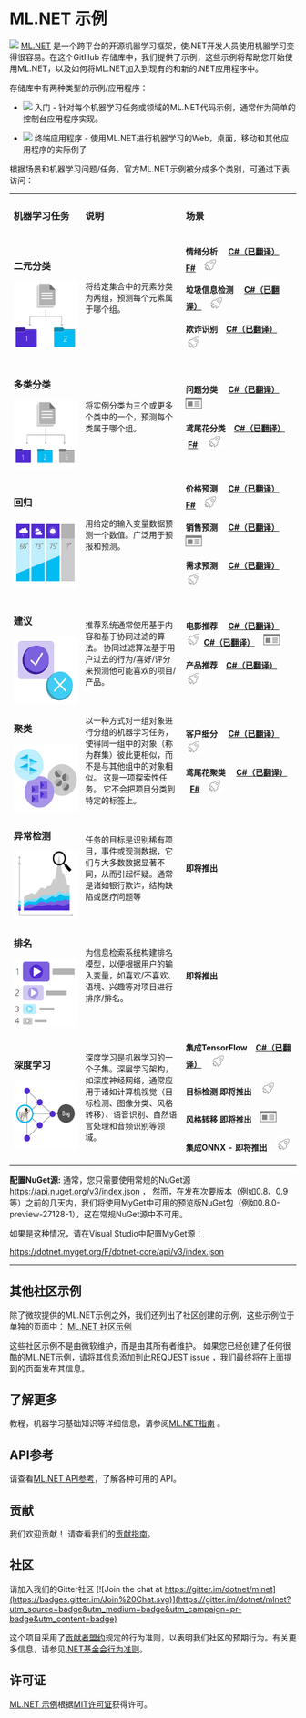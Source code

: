 # ML.NET 示例
[![](https://dotnet.visualstudio.com/_apis/public/build/definitions/9ee6d478-d288-47f7-aacc-f6e6d082ae6d/22/badge)](https://dotnet.visualstudio.com/public/_build/index?definitionId=22 )
[ML.NET](https://www.microsoft.com/net/learn/apps/machine-learning-and-ai/ml-dotnet) 是一个跨平台的开源机器学习框架，使.NET开发人员使用机器学习变得很容易。在这个GitHub 存储库中，我们提供了示例，这些示例将帮助您开始使用ML.NET，以及如何将ML.NET加入到现有的和新的.NET应用程序中。

存储库中有两种类型的示例/应用程序：

* ![](https://github.com/dotnet/machinelearning-samples/blob/features/samples-new-api/images/app-type-getting-started.png)  入门 - 针对每个机器学习任务或领域的ML.NET代码示例，通常作为简单的控制台应用程序实现。 

* ![](https://github.com/dotnet/machinelearning-samples/blob/features/samples-new-api/images/app-type-e2e.png)  终端应用程序 - 使用ML.NET进行机器学习的Web，桌面，移动和其他应用程序的实际例子

根据场景和机器学习问题/任务，官方ML.NET示例被分成多个类别，可通过下表访问：

<table>
 <tr>
   <td width="25%">
      <h3><b>机器学习任务</b></h3>
  </td>
  <td>
      <h3 width="35%"><b>说明</b></h3>
  </td>
  <td>
      <h3><b>场景</b></h3>
  </td>
 </tr>
 <tr>
   <td width="25%">
      <h3>二元分类</h3>
      <img src="images/Binary Classification.png" alt="二元分类 图表" width="120" height="120"  align="middle">
  </td>
  <td width="35%">
  将给定集合中的元素分类为两组，预测每个元素属于哪个组。
  </td>
    <td>
      <h4>情绪分析 &nbsp;&nbsp;&nbsp;
      <a href="samples/csharp/getting-started/BinaryClassification_SentimentAnalysis">C#（已翻译）</a> &nbsp; &nbsp; <a href="samples/fsharp/getting-started/BinaryClassification_SentimentAnalysis">F#</a>&nbsp;&nbsp;&nbsp;<img src="images/app-type-getting-started.png" alt="入门图标"></h4>
      <h4>垃圾信息检测 &nbsp;&nbsp;&nbsp;
      <a href="samples/csharp/getting-started/BinaryClassification_SpamDetection">C#（已翻译）</a>&nbsp;&nbsp;&nbsp;<img src="images/app-type-getting-started.png" alt="入门图标"></h4>
      <h4>欺诈识别 &nbsp;&nbsp;&nbsp;<a href="samples/csharp/getting-started/BinaryClassification_CreditCardFraudDetection">C#（已翻译）</a> &nbsp;&nbsp;&nbsp;<img src="images/app-type-getting-started.png" alt="入门图标"></h4>
  </td>
 </tr>
 <tr>
   <td width="25%">
      <h3>多类分类</h3>
      <img src="images/Multiple Classification.png" alt="多类分类" width="120" height="120"  align="middle">
  </td>
  <td width="35%">
  将实例分类为三个或更多个类中的一个，预测每个类属于哪个组。
  </td>
  <td>
      <h4>问题分类 &nbsp;&nbsp;&nbsp;
      <a href="samples/csharp/end-to-end-apps/MulticlassClassification-GitHubLabeler">C#（已翻译）</a> &nbsp;&nbsp;&nbsp;<img src="images/app-type-e2e.png" alt="终端应用程序图标"></h4>
      <h4>鸢尾花分类 &nbsp;&nbsp;&nbsp;<a href="samples/csharp/getting-started/MulticlassClassification_Iris">C#（已翻译）</a> &nbsp; &nbsp;<a href="samples/fsharp/getting-started/MulticlassClassification_Iris">F#</a> &nbsp;&nbsp;&nbsp;<img src="images/app-type-getting-started.png" alt="入门图标"></h4>
  </td>
 </tr>
 <tr>
   <td width="25%">
      <h3>回归</h3>
      <img src="images/Regression.png" alt="回归图标" width="120" height="120"  align="middle">
  </td>
  <td width="35%">
  用给定的输入变量数据预测一个数值。广泛用于预报和预测。
  </td>
  <td>
      <h4>价格预测 &nbsp;&nbsp;&nbsp;
      <a href="samples/csharp/getting-started/Regression_TaxiFarePrediction">C#（已翻译）</a> &nbsp; &nbsp; <a href="samples/fsharp/getting-started/Regression_TaxiFarePrediction">F#</a>&nbsp;&nbsp;&nbsp;<img src="images/app-type-getting-started.png" alt="入门图标"></h4>
      <h4>销售预测 &nbsp;&nbsp;&nbsp;
      <a href="samples/csharp/end-to-end-apps/Regression-SalesForecast">C#（已翻译）</a>  &nbsp;&nbsp;&nbsp;<img src="images/app-type-e2e.png" alt="终端应用程序图标"></h4>
      <h4>需求预测 &nbsp;&nbsp;&nbsp;
      <a href="samples/csharp/getting-started/Regression_BikeSharingDemand">C#（已翻译）</a> &nbsp;&nbsp;&nbsp;<img src="images/app-type-getting-started.png" alt="入门图标"></h4>
  </td>
 </tr>
 <tr>
   <td width="25%">
      <h3>建议</h3>
      <img src="images/Recommendation.png" alt="建议图标" width="120" height="120"  align="middle">
  </td>
  <td width="35%">
  推荐系统通常使用基于内容和基于协同过滤的算法。 协同过滤算法基于用户过去的行为/喜好/评分来预测他可能喜欢的项目/产品。
  </td>
  <td>
      <h4>电影推荐 &nbsp;&nbsp;&nbsp;
        <a href="samples/csharp/getting-started/MatrixFactorization_MovieRecommendation">C#（已翻译）</a> &nbsp;&nbsp;&nbsp;<img src="images/app-type-getting-started.png" alt="入门图标">
        <a href="samples/csharp/end-to-end-apps/Recommendation-MovieRecommender">C#（已翻译）</a> &nbsp;&nbsp;&nbsp;<img src="images/app-type-e2e.png" alt="终端应用程序图标"> </h4>
       <h4>产品推荐 &nbsp;&nbsp;&nbsp;<a href="samples/csharp/getting-started/MatrixFactorization_ProductRecommendation">C#（已翻译）</a><img src="images/app-type-getting-started.png" alt="Getting started icon"> </h4>
  </td>
 </tr>
  <tr>
   <td width="25%">
      <h3>聚类</h3>
      <img src="images/Clustering.png" alt="聚类绘图" width="120" height="120"  align="middle">
  </td>
  <td width="35%">
  以一种方式对一组对象进行分组的机器学习任务，使得同一组中的对象（称为群集）彼此更相似，而不是与其他组中的对象相似。 这是一项探索性任务。 它不会把项目分类到特定的标签上。
  </td>
  <td>
      <h4>客户细分 &nbsp;&nbsp;&nbsp;
      <a href="samples/csharp/getting-started/Clustering_CustomerSegmentation">C#（已翻译）</a> &nbsp;&nbsp;&nbsp;<img src="images/app-type-getting-started.png" alt="入门图标"></h4>
      <h4>鸢尾花聚类 &nbsp;&nbsp;&nbsp;
      <a href="samples/csharp/getting-started/Clustering_Iris">C#（已翻译）</a> &nbsp; &nbsp; <a href="samples/fsharp/getting-started/Clustering_Iris">F#</a>&nbsp;&nbsp;&nbsp;<img src="images/app-type-getting-started.png" alt="入门图标"></h4>
  </td>
 </tr>
  <tr>
   <td width="25%">
      <h3>异常检测</h3>
      <img src="images/Anomaly Detection.png" alt="异常检测图表" width="120" height="120"  align="middle">
  </td>
  <td width="35%">
任务的目标是识别稀有项目，事件或观测数据，它们与大多数数据显著不同，从而引起怀疑。通常是诸如银行欺诈，结构缺陷或医疗问题等
  </td>
  <td>
      <h4>即将推出</h4>
  </td>
 </tr>
  <tr>
   <td width="25%">
      <h3>排名</h3>
      <img src="images/Ranking.png" alt="排名标志" width="120" height="120"  align="middle">
  </td>
  <td width="35%">
  为信息检索系统构建排名模型，以便根据用户的输入变量，如喜欢/不喜欢、语境、兴趣等对项目进行排序/排名。
  </td>
  <td>
      <h4>即将推出</h4>
  </td>
 </tr>
  <tr>
   <td width="25%">
      <h3>深度学习</h3>
      <img src="images/Deep Learning.png" alt="深度学习标志" width="120" height="120"  align="middle">
  </td>
  <td width="35%">
  深度学习是机器学习的一个子集。深层学习架构，如深度神经网络，通常应用于诸如计算机视觉（目标检测、图像分类、风格转移）、语音识别、自然语言处理和音频识别等领域。
  </td>
  <td>
      <h4>集成TensorFlow &nbsp;&nbsp;&nbsp;<a href="samples/csharp/getting-started/DeepLearning_ImageClassification_TensorFlow">C#（已翻译）</a> &nbsp;&nbsp;&nbsp;<img src="images/app-type-getting-started.png" alt="入门图标"></h4>
      <h4>目标检测 即将推出 &nbsp;&nbsp;&nbsp;<img src="images/app-type-getting-started.png" alt="入门图标"></h4>
      <h4>风格转移  即将推出 &nbsp;&nbsp;&nbsp;<img src="images/app-type-e2e.png" alt="终端应用程序图标"></h4>
      <h4>集成ONNX - 即将推出 &nbsp;&nbsp;&nbsp;<img src="images/app-type-getting-started.png" alt="入门图标"></h4>
  </td>
 </tr>
 </table>

**配置NuGet源:** 通常，您只需要使用常规的NuGet源 https://api.nuget.org/v3/index.json ， 然而，在发布次要版本（例如0.8、0.9等）之前的几天内，我们将使用MyGet中可用的预览版NuGet包（例如0.8.0-preview-27128-1），这在常规NuGet源中不可用。

如果是这种情况，请在Visual Studio中配置MyGet源：

https://dotnet.myget.org/F/dotnet-core/api/v3/index.json

-------------------------------------------------------

## 其他社区示例

除了微软提供的ML.NET示例之外，我们还列出了社区创建的示例，这些示例位于单独的页面中：
[ML.NET 社区示例](https://github.com/dotnet/machinelearning-samples/blob/master/docs/COMMUNITY-SAMPLES.md)

这些社区示例不是由微软维护，而是由其所有者维护。
如果您已经创建了任何很酷的ML.NET示例，请将其信息添加到此[REQUEST issue](https://github.com/dotnet/machinelearning-samples/issues/86) ，我们最终将在上面提到的页面发布其信息。

## 了解更多

教程，机器学习基础知识等详细信息，请参阅[ML.NET指南](https://docs.microsoft.com/en-us/dotnet/machine-learning/) 。

## API参考

请查看[ML.NET API参考](https://docs.microsoft.com/dotnet/api/?view=ml-dotnet)，了解各种可用的 API。

## 贡献

我们欢迎贡献！ 请查看我们的[贡献指南](CONTRIBUTING.md)。

## 社区

请加入我们的Gitter社区 [![Join the chat at https://gitter.im/dotnet/mlnet](https://badges.gitter.im/Join%20Chat.svg)](https://gitter.im/dotnet/mlnet?utm_source=badge&utm_medium=badge&utm_campaign=pr-badge&utm_content=badge)

这个项目采用了[贡献者盟约](http://contributor-covenant.org/)规定的行为准则，以表明我们社区的预期行为。有关更多信息，请参见[.NET基金会行为准则](https://dotnetfoundation.org/code-of-conduct)。

## 许可证

[ML.NET 示例](https://github.com/dotnet/machinelearning-samples)根据[MIT许可证](https://github.com/dotnet/machinelearning-samples/blob/master/LICENSE)获得许可。
